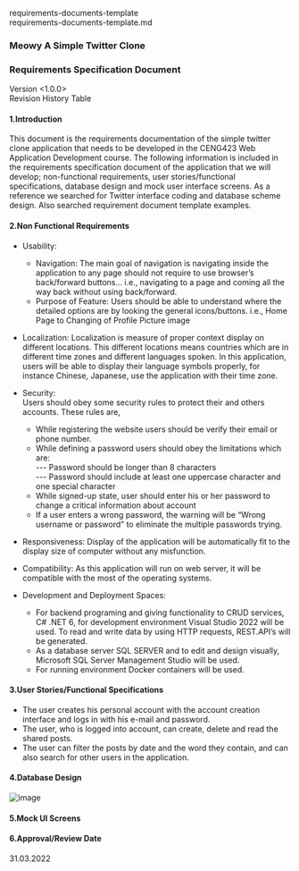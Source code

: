 requirements-documents-template  
requirements-documents-template.md
### Meowy A Simple Twitter Clone
### Requirements Specification Document
Version <1.0.0>  
Revision History Table

#### 1.Introduction  
This document is the requirements documentation of the simple twitter clone application that needs to be developed in the CENG423 Web Application Development course. The following information is included in the requirements specification document of the application that we will develop; non-functional requirements, user stories/functional specifications, database design and mock user interface screens. As a reference we searched for Twitter interface coding and database scheme design. Also searched requirement document template examples.

#### 2.Non Functional Requirements  

- Usability:   
  * Navigation: The main goal of navigation is navigating inside the application to any page should not require to use browser’s back/forward buttons... i.e., navigating to  a page and coming all the way back without using back/forward.  
  * Purpose of Feature: Users should be able to understand where the detailed options are by looking the general icons/buttons. i.e., Home Page to Changing of Profile Picture image  
  
- Localization: Localization is measure of proper context display on different locations. This different locations means countries which are in different time zones and different languages spoken. In this application, users will be able to display their language symbols properly, for instance Chinese, Japanese, use the application with their time zone.  
- Security:  
	Users should obey some security rules to protect their and others accounts. These rules are,  
  *	While registering the website users should be verify their email or phone number.   
  *	While defining a password users should obey the limitations which are:  
    ---	Password should be longer than 8 characters  
    ---	Password should include at least one uppercase character and one special character  
  *	While signed-up state, user should enter his or her password to change a critical information about account  
  *	If a user enters a wrong password, the warning will be “Wrong username or password” to eliminate the multiple passwords trying.  

- Responsiveness: Display of the application will be automatically fit to the display size of computer without any misfunction.  

- Compatibility: As this application will run on web server, it will be compatible with the most of the operating systems.  

- Development and Deployment Spaces:  
  *	For backend programing and giving functionality to CRUD services, C# .NET 6, for development environment Visual Studio 2022 will be used. To read and write data by using HTTP requests, REST.API’s will be generated.  
  *	As a database server SQL SERVER and to edit and design visually, Microsoft SQL Server Management Studio will be used.   
  *	For running environment Docker containers will be used.  

#### 3.User Stories/Functional Specifications  
- The user creates his personal account with the account creation interface and logs in with his e-mail and password.  
- The user, who is logged into account, can create, delete and read the shared posts.  
- The user can filter the posts by date and the word they contain, and can also search for other users in the application.

#### 4.Database Design  
![image](https://user-images.githubusercontent.com/75277382/161128270-0a6ea861-ff6c-4ecb-a991-a01478b55692.png)

#### 5.Mock UI Screens  

#### 6.Approval/Review Date  
31.03.2022

